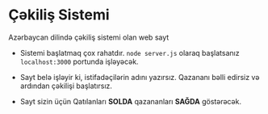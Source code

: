 # Çəkiliş Sistemi
Azərbaycan dilində çəkiliş sistemi olan web sayt


- Sistemi başlatmaq çox rahatdır.
`node server.js` olaraq başlatsanız `localhost:3000` portunda işləyəcək.

- Sayt belə işləyir ki, istifadəçilərin adını yazırsız. Qazananı bəlli edirsiz və ardından çəkilişi başlatırsız.
- Sayt sizin üçün Qatılanları **SOLDA** qazananları **SAĞDA** göstərəcək.
